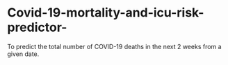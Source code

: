 # Covid-19-mortality-and-icu-risk-predictor-
To predict the total number of COVID-19 deaths in the next 2 weeks from a given date. 
